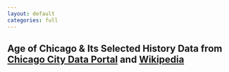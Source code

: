 ```yaml
---
layout: default
categories: full
---
```

<div class='chicago'>
	<h2>Age of Chicago & Its Selected History
		<span>Data from <a href='https://data.cityofchicago.org/Buildings/Building-Footprints/qv97-3bvb'>Chicago City Data Portal</a> and <a href='http://en.wikipedia.org/wiki/History_of_Chicago'>Wikipedia</a></span>
	</h2>
	<div class='map full' id='chicago-map'></div>
</div>
<script>
L.mapbox.accessToken = 'pk.eyJ1IjoianVlIiwiYSI6InFsakR2UEkifQ.GSsNWZF7HVlLqwdhWuM2gA';
var geocoder = L.mapbox.geocoderControl('mapbox.places-v1');
var map = L.mapbox.map('chicago-map', 'jue.tm2-basemap',{
		minZoom:12,
		maxZoom:16
	}).setView([41.9, -87.62],12)
	.addControl(geocoder);
</script>